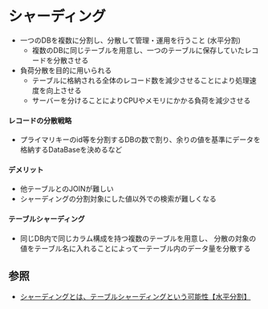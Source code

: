 # シャーディング
- 一つのDBを複数に分割し、分散して管理・運用を行うこと (水平分割)
  - 複数のDBに同じテーブルを用意し、一つのテーブルに保存していたレコードを分散させる
- 負荷分散を目的に用いられる
  - テーブルに格納される全体のレコード数を減少させることにより処理速度を向上させる
  - サーバーを分けることによりCPUやメモリにかかる負荷を減少させる

#### レコードの分散戦略
- プライマリキーのid等を分割するDBの数で割り、余りの値を基準にデータを格納するDataBaseを決めるなど

#### デメリット
- 他テーブルとのJOINが難しい
- シャーディングの分割対象にした値以外での検索が難しくなる

#### テーブルシャーディング
- 同じDB内で同じカラム構成を持つ複数のテーブルを用意し、
  分散の対象の値をテーブル名に入れることによって一テーブル内のデータ量を分散する

## 参照
- [シャーディングとは、テーブルシャーディングという可能性【水平分割】](https://pecopla.net/web-column/db-shard)
